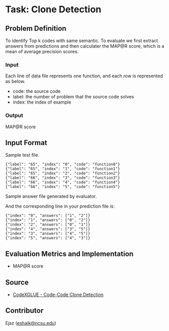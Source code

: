 # Task: Clone Detection

## Problem Definition
To identify Top k codes with same semantic. To evaluate we first extract answers from predictions and then calculater the MAP@R score, which is a mean of average precision scores.

### Input

Each line of data file represents one function, and each row is represented as below.
 - code: the source code
 - label: the number of problem that the source code solves
 - index: the index of example

### Output

MAP@R score

## Input Format

Sample test file.
```
{"label": "65", "index": "0", "code": "function0"}
{"label": "65", "index": "1", "code": "function1"}
{"label": "65", "index": "2", "code": "function2"}
{"label": "66", "index": "3", "code": "function3"}
{"label": "66", "index": "4", "code": "function4"}
{"label": "66", "index": "5", "code": "function5"}
```

Sample answer file generated by evaluator.

And the corresponding line in your prediction file is:
```
{"index": "0", "answers": ["1", "2"]}
{"index": "1", "answers": ["0", "2"]}
{"index": "2", "answers": ["0", "1"]}
{"index": "4", "answers": ["3", "5"]}
{"index": "3", "answers": ["4", "5"]}
{"index": "5", "answers": ["4", "3"]}
```


## Evaluation Metrics and Implementation

- MAP@R score

## Source

- [CodeXGLUE - Code-Code Clone Detection](https://github.com/microsoft/CodeXGLUE/tree/main/Code-Code/Clone-detection-POJ-104/evaluator)

## Contributor

Ejaz (eshaik@ncsu.edu)

